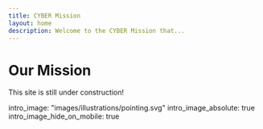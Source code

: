 ```yaml
---
title: CYBER Mission
layout: home
description: Welcome to the CYBER Mission that...
---
```


# Our Mission

This site is still under construction!

intro_image: "images/illustrations/pointing.svg"
intro_image_absolute: true
intro_image_hide_on_mobile: true
